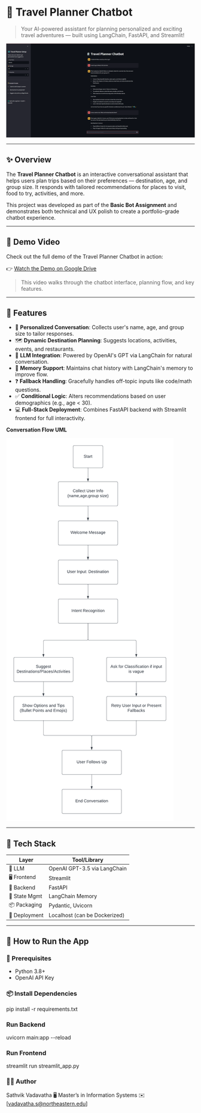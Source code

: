 # 🧳 Travel Planner Chatbot

> Your AI-powered assistant for planning personalized and exciting travel adventures — built using LangChain, FastAPI, and Streamlit!

![TravelBot Screenshot](assets/ai_travel_planner.PNG)

---

## ✨ Overview

The **Travel Planner Chatbot** is an interactive conversational assistant that helps users plan trips based on their preferences — destination, age, and group size. It responds with tailored recommendations for places to visit, food to try, activities, and more.

This project was developed as part of the **Basic Bot Assignment** and demonstrates both technical and UX polish to create a portfolio-grade chatbot experience.

---

## 🎥 Demo Video

Check out the full demo of the Travel Planner Chatbot in action:

👉 [Watch the Demo on Google Drive](https://drive.google.com/file/d/1z175ZfApoAtlQa4rSwbHM_Cgejq-Kg_s/view?usp=sharing)

> This video walks through the chatbot interface, planning flow, and key features.

---

## 🧠 Features

- 🎉 **Personalized Conversation**: Collects user's name, age, and group size to tailor responses.
- 🗺️ **Dynamic Destination Planning**: Suggests locations, activities, events, and restaurants.
- 🤖 **LLM Integration**: Powered by OpenAI's GPT via LangChain for natural conversation.
- 💬 **Memory Support**: Maintains chat history with LangChain's memory to improve flow.
- ❓ **Fallback Handling**: Gracefully handles off-topic inputs like code/math questions.
- ✅ **Conditional Logic**: Alters recommendations based on user demographics (e.g., age < 30).
- 💻 **Full-Stack Deployment**: Combines FastAPI backend with Streamlit frontend for full interactivity.


**Conversation Flow UML**

![Conversation Flow UML](assets/uml.png)


---

## 🧱 Tech Stack

| Layer        | Tool/Library       |
|--------------|--------------------|
| 🧠 LLM        | OpenAI GPT-3.5 via LangChain |
| 🖥️ Frontend  | Streamlit          |
| 🧩 Backend    | FastAPI            |
| 🔄 State Mgmt | LangChain Memory   |
| 📦 Packaging  | Pydantic, Uvicorn  |
| 📂 Deployment | Localhost (can be Dockerized) |

---

## 🚀 How to Run the App

### 🔧 Prerequisites

- Python 3.8+
- OpenAI API Key

### 📦 Install Dependencies

pip install -r requirements.txt


### Run Backend

uvicorn main:app --reload

### Run Frontend

streamlit run streamlit_app.py




### 👨‍💻 Author
Sathvik Vadavatha
🖥️ Master’s in Information Systems
✉️ [vadavatha.s@northeastern.edu]
